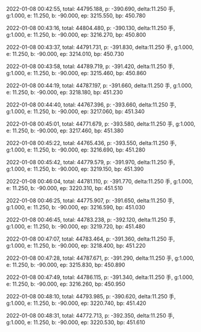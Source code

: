 2022-01-08 00:42:55, total: 44795.188, p: -390.690, delta:11.250 手, g:1.000, e: 11.250, b: -90.000, ep: 3215.550, bp: 450.780

2022-01-08 00:43:16, total: 44804.480, p: -390.130, delta:11.250 手, g:1.000, e: 11.250, b: -90.000, ep: 3216.270, bp: 450.800

2022-01-08 00:43:37, total: 44791.731, p: -391.830, delta:11.250 手, g:1.000, e: 11.250, b: -90.000, ep: 3214.010, bp: 450.730

2022-01-08 00:43:58, total: 44789.719, p: -391.420, delta:11.250 手, g:1.000, e: 11.250, b: -90.000, ep: 3215.460, bp: 450.860

2022-01-08 00:44:19, total: 44787.197, p: -391.660, delta:11.250 手, g:1.000, e: 11.250, b: -90.000, ep: 3218.180, bp: 451.230

2022-01-08 00:44:40, total: 44767.396, p: -393.660, delta:11.250 手, g:1.000, e: 11.250, b: -90.000, ep: 3217.060, bp: 451.340

2022-01-08 00:45:01, total: 44771.679, p: -393.580, delta:11.250 手, g:1.000, e: 11.250, b: -90.000, ep: 3217.460, bp: 451.380

2022-01-08 00:45:22, total: 44765.436, p: -393.550, delta:11.250 手, g:1.000, e: 11.250, b: -90.000, ep: 3216.690, bp: 451.280

2022-01-08 00:45:42, total: 44779.579, p: -391.970, delta:11.250 手, g:1.000, e: 11.250, b: -90.000, ep: 3219.150, bp: 451.390

2022-01-08 00:46:04, total: 44781.110, p: -391.770, delta:11.250 手, g:1.000, e: 11.250, b: -90.000, ep: 3220.310, bp: 451.510

2022-01-08 00:46:25, total: 44775.907, p: -391.650, delta:11.250 手, g:1.000, e: 11.250, b: -90.000, ep: 3216.590, bp: 451.030

2022-01-08 00:46:45, total: 44783.238, p: -392.120, delta:11.250 手, g:1.000, e: 11.250, b: -90.000, ep: 3219.720, bp: 451.480

2022-01-08 00:47:07, total: 44783.464, p: -391.360, delta:11.250 手, g:1.000, e: 11.250, b: -90.000, ep: 3218.400, bp: 451.220

2022-01-08 00:47:28, total: 44787.671, p: -391.290, delta:11.250 手, g:1.000, e: 11.250, b: -90.000, ep: 3215.830, bp: 450.890

2022-01-08 00:47:49, total: 44786.115, p: -391.340, delta:11.250 手, g:1.000, e: 11.250, b: -90.000, ep: 3216.260, bp: 450.950

2022-01-08 00:48:10, total: 44793.985, p: -390.620, delta:11.250 手, g:1.000, e: 11.250, b: -90.000, ep: 3220.740, bp: 451.420

2022-01-08 00:48:31, total: 44772.713, p: -392.350, delta:11.250 手, g:1.000, e: 11.250, b: -90.000, ep: 3220.530, bp: 451.610